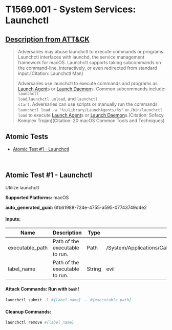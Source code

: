 # T1569.001 - System Services: Launchctl
## [Description from ATT&CK](https://attack.mitre.org/techniques/T1569/001)
<blockquote>Adversaries may abuse launchctl to execute commands or programs. Launchctl interfaces with launchd, the service management framework for macOS. Launchctl supports taking subcommands on the command-line, interactively, or even redirected from standard input.(Citation: Launchctl Man)

Adversaries use launchctl to execute commands and programs as [Launch Agent](https://attack.mitre.org/techniques/T1543/001)s or [Launch Daemon](https://attack.mitre.org/techniques/T1543/004)s. Common subcommands include: <code>launchctl load</code>,<code>launchctl unload</code>, and <code>launchctl start</code>. Adversaries can use scripts or manually run the commands <code>launchctl load -w "%s/Library/LaunchAgents/%s"</code> or <code>/bin/launchctl load</code> to execute [Launch Agent](https://attack.mitre.org/techniques/T1543/001)s or [Launch Daemon](https://attack.mitre.org/techniques/T1543/004)s.(Citation: Sofacy Komplex Trojan)(Citation: 20 macOS Common Tools and Techniques)
</blockquote>

## Atomic Tests

- [Atomic Test #1 - Launchctl](#atomic-test-1---launchctl)


<br/>

## Atomic Test #1 - Launchctl
Utilize launchctl

**Supported Platforms:** macOS


**auto_generated_guid:** 6fb61988-724e-4755-a595-07743749d4e2





#### Inputs:
| Name | Description | Type | Default Value |
|------|-------------|------|---------------|
| executable_path | Path of the executable to run. | Path | /System/Applications/Calculator.app/Contents/MacOS/Calculator|
| label_name | Path of the executable to run. | String | evil|


#### Attack Commands: Run with `bash`! 


```bash
launchctl submit -l #{label_name} -- #{executable_path}
```

#### Cleanup Commands:
```bash
launchctl remove #{label_name}
```





<br/>
